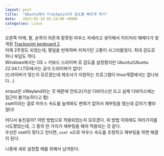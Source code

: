 ```yaml
---
layout: post
title:  "Ubuntu에서 Trackpoint의 감도를 빠르게 하기"
date:   2023-02-19 01:14:00 +0900
categories: Linux
---
```

오른쪽 어깨, 팔, 손목이 아픈게 잘못된 마우스 자세라고 생각해서 이리저리 헤메다가 찾게된 [Trackpoint keyboard 2][tpkey2].<br />
이제 2주정도 되었는데, 평일을 반복하며 커져가던 고통이 사그라들었다. 최대 감도로 하니 부담도 적다.<br />
Windows에서는 OS + 키보드 드라이버 로 감도를 설정했지만 Ubuntu(Ubuntu 22.04.1 LTS)에서는 공식 드라이버가 없다!<br />
(드라이버가 맞는지 모르겠는데 제조사가 지원하는 프로그램이 linux계열에서는 없나보다...)<br />

xinput은 xWayland라는 것 때문에 안되고(가상 디바이스만 뜨고 실제 디바이스에는 접근이 불가능하다고 함)<br />
xset이라는 걸로 마우스 속도를 높여봐도 변화가 없어서 재부팅을 했는데 갑자기 빨라졌다!<br />

어디서 놓친걸까? 어떤 방법으로 적용되었는지 모르겠다. 위 방법 이외에도 여러가지를 시도했었는데, 그 중의 한 가지가 재부팅을 해야 적용되는 것 같다.<br />
우선은 xset이 맞다고 친다면, `xset m`으로 마우스 속도를 조정하고 재부팅을 하면 해결이 된다.<br />

나중에 새로 설정할 때를 위해서 남겨둔다.

[tpkey2]: https://www.lenovo.com/us/en/p/accessories-and-software/keyboards-and-mice/keyboards/4y40x49493